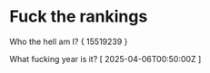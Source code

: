 # Fuck the rankings

Who the hell am I?
{ 15519239 }

What fucking year is it?
[ 2025-04-06T00:50:00Z ]
